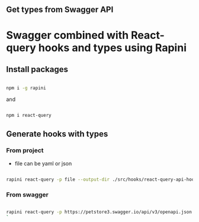 ## Get types from Swagger API

# Swagger combined with React-query hooks and types using Rapini

## Install packages

```bash

npm i -g rapini

```

and

```bash

npm i react-query

```

## Generate hooks with types

### From project

- file can be yaml or json

```bash

rapini react-query -p file --output-dir ./src/hooks/react-query-api-hooks

```

### From swagger

```bash

rapini react-query -p https://petstore3.swagger.io/api/v3/openapi.json --output-dir ./src/hooks/react-query-api-hooks
`
```
